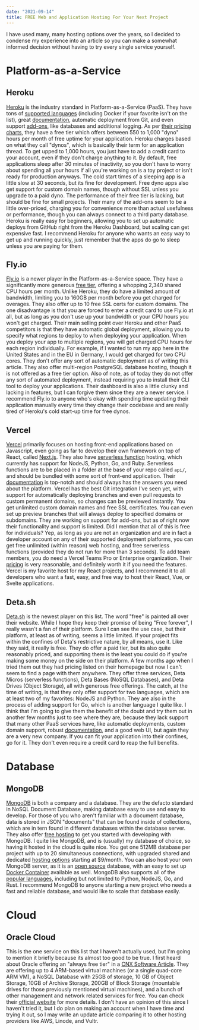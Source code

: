 ```yaml
---
date: "2021-09-14"
title: FREE Web and Application Hosting For Your Next Project
---
```


I have used many, many hosting options over the years, so I decided to condense my experience into an article so you can make a somewhat informed decision without having to try every single service yourself.

# Platform-as-a-Service

## Heroku

[Heroku](https://heroku.com/) is the industry standard in Platform-as-a-Service (PaaS).
They have tons of [supported languages](https://elements.heroku.com/buildpacks) (including Docker if your favorite isn't on the list), great [documentation](https://devcenter.heroku.com/), automatic deployment from Git, and even support [add-ons](https://elements.heroku.com/addons), like databases and additional logging.
As per [their pricing charts](https://www.heroku.com/pricing), they have a free tier which offers between 550 to 1,000 "dyno" hours per month of free uptime for your application. Heroku charges based on what they call "dynos", which is basically their term for an application thread. To get upped to 1,000 hours, you just have to add a credit card to your account, even if they don't charge anything to it. By default, free applications sleep after 30 minutes of inactivity, so you don't have to worry about spending all your hours if all you're working on is a toy project or isn't ready for production anyways. The cold start times of a sleeping app is a little slow at 30 seconds, but its fine for development. Free dyno apps also get support for custom domain names, though without SSL unless you upgrade to a paid dyno.
The performance of their free tier is lacking, but should be fine for small projects. Their many of the add-ons seem to be a little over-priced, charging you for convenience more than actual usefulness or performance, though you can always connect to a third party database.
Heroku is really easy for beginners, allowing you to set up automatic deploys from GitHub right from the Heroku Dashboard, but scaling can get expensive fast. I recommend Heroku for anyone who wants an easy way to get up and running quickly, just remember that the apps do go to sleep unless you are paying for them.

## Fly.io

[Fly.io](https://fly.io) is a newer player in the Platform-as-a-Service space. They have a significantly more generous [free tier](https://fly.io/docs/about/pricing/), offering a whopping 2,340 shared CPU hours per month. Unlike Heroku, they do have a limited amount of bandwidth, limiting you to 160GB per month before you get charged for overages. They also offer up to 10 free SSL certs for custom domains. The one disadvantage is that you are forced to enter a credit card to use Fly.io at all, but as long as you don't use up your bandwidth or your CPU hours you won't get charged. Their main selling point over Heroku and other PaaS competitors is that they have automatic global deployment, allowing you to specify what regions to deploy to when deploying your application. When you deploy your app to multiple regions, you will get charged CPU hours for each region individually. For example, if I wanted to run my app here in the United States and in the EU in Germany, I would get charged for two CPU cores. They don't offer any sort of automatic deployment as of writing this article. They also offer multi-region PostgreSQL database hosting, though it is not offered as a free tier option. Also of note, as of today they do not offer any sort of automated deployment, instead requiring you to install their CLI tool to deploy your applications. Their dashboard is also a little clunky and lacking in features, but I can forgive them since they are a newer service. I recommend Fly.io to anyone who's okay with spending time updating their application manually every time they change their codebase and are really tired of Heroku's cold start-up time for free dynos.

## Vercel

[Vercel](https://vercel.com) primarily focuses on hosting front-end applications based on Javascript, even going as far to develop their own framework on top of React, called [Next.js](https://nextjs.org/). They also have [serverless function](https://vercel.com/docs/functions/introduction) hosting, which currently has support for NodeJS, Python, Go, and Ruby. Serverless functions are to be placed in a folder at the base of your repo called `api/`, and should be bundled with some sort of front-end application.
Their [documentation](https://vercel.com/docs/introduction) is top-notch and should always has the answers you need about the platform.
Vercel has the best Git integration I've seen yet, with support for automatically deploying branches and even pull requests to custom permanent domains, so changes can be previewed instantly. You get unlimited custom domain names and free SSL certificates. You can even set up preview branches that will always deploy to specified domains or subdomains. They are working on support for add-ons, but as of right now their functionality and support is limited. Did I mention that all of this is free for individuals? Yep, as long as you are not an organization and are in fact a developer account on any of their supported deployment platforms, you can get free unlimited (within reason) web hosting, and free serverless functions (provided they do not run for more than 3 seconds).
To add team members, you do need a Vercel Teams Pro or Enterprise organization. Their [pricing](https://vercel.com/pricing) is very reasonable, and definitely worth it if you need the features. Vercel is my favorite host for my React projects, and I recommend it to all developers who want a fast, easy, and free way to host their React, Vue, or Svelte applications.

## Deta.sh

[Deta.sh](https://www.deta.sh/) is the newest player on this list. The word "free" is painted all over their website. While I hope they keep their promise of being "Free forever", I really wasn't a fan of their platform. Sure I can see the use case, but their platform, at least as of writing, seems a little limited. If your project fits within the confines of Deta's restrictive nature, by all means, use it. Like they said, it really is free. They do offer a paid tier, but its also quite reasonably priced, and supporting them is the least you could do if you're making some money on the side on their platform. A few months ago when I tried them out they had pricing listed on their homepage but now I can't seem to find a page with them anywhere. They offer three services, Deta Micros (serverless functions), Deta Bases (NoSQL Databases), and Deta Drives (Object Storage), all with generous free offerings. The catch, at the time of writing, is that they only offer support for two languages, which are at least two of my favorites: NodeJS and Python. They are also in the process of adding support for Go, which is another language I quite like. I think that I'm going to give them the benefit of the doubt and try them out in another few months just to see where they are, because they lack support that many other PaaS services have, like automatic deployments, custom domain support, robust [documentation](https://docs.deta.sh/docs/home), and a good web UI, but again they are a very new company. If you can fit your application into their confines, go for it. They don't even require a credit card to reap the full benefits.

# Database

## MongoDB

[MongoDB](https://www.mongodb.com/) is both a company and a database. They are the defacto standard in NoSQL Document Database, making database easy to use and easy to develop. For those of you who aren't familiar with a document database, data is stored in JSON "documents" that can be found inside of collections, which are in tern found in different databases within the database server. They also offer [free hosting](https://www.mongodb.com/cloud/atlas) to get you started with developing with MongoDB. I quite like MongoDB, and is (usually) my database of choice, so having it hosted in the cloud is quite nice. You get one 512MB database per project with up to 20 simultaneous connections, with upgraded shared and dedicated [hosting options](https://www.mongodb.com/pricing) starting at $9/month. You can also host your own MongoDB server, as it is an [open source](https://github.com/mongodb/mongo) database, with an easy to set up [Docker Container](https://hub.docker.com/_/mongo) available as well. MongoDB also supports all of the [popular languages](https://docs.mongodb.com/drivers/), including but not limited to Python, NodeJS, Go, and Rust. I recommend MongoDB to anyone starting a new project who needs a fast and reliable database, and would like to scale that database easily.

# Cloud

## Oracle Cloud

This is the one service on this list that I haven't actually used, but I'm going to mention it briefly because its almost too good to be true. I first heard about Oracle offering an "always free tier" in a [CNX Software Article](https://www.cnx-software.com/2021/08/25/oracle-cloud-always-free-services-include-ampere-a1-arm-compute-instances/). They are offering up to 4 ARM-based virtual machines (or a single quad-core ARM VM), a NoSQL Database with 25GB of storage, 10 GB of Object Storage, 10GB of Archive Storage, 200GB of Block Storage (mountable drives for those previously mentioned virtual machines), and a bunch of other management and network related services for free. You can check their [official website](https://www.oracle.com/cloud/free/#always-free) for more details. I don't have an opinion of this since I haven't tried it, but I do plan on making an account when I have time and trying it out, so I may write an update article comparing it to other hosting providers like AWS, Linode, and Vultr.
